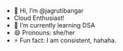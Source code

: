 - 👋 Hi, I’m @jagrutibangar
- Cloud Enthusiast!
- 🌱 I’m currently learning DSA
- 😄 Pronouns: she/her
- ⚡ Fun fact: I am consistent, hahaha.

<!---
jagrutibangar/jagrutibangar is a ✨ special ✨ repository because its `README.md` (this file) appears on your GitHub profile.
You can click the Preview link to take a look at your changes.
--->
